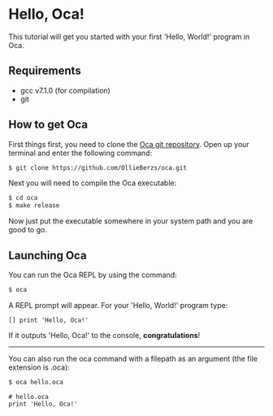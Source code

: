 # **Hello, Oca!**
This tutorial will get you started with your first 'Hello, World!' program in Oca.

## **Requirements**
* gcc v7.1.0 (for compilation)
* git

## **How to get Oca**
First things first, you need to clone the [Oca git repository](https://github.com/OllieBerzs/oca). Open up your terminal and enter the following command:
```bash
$ git clone https://github.com/OllieBerzs/oca.git
```

Next you will need to compile the Oca executable:
```bash
$ cd oca
$ make release
```

Now just put the executable somewhere in your system path and you are good to go.

## **Launching Oca**
You can run the Oca REPL by using the command:
```bash
$ oca
```

A REPL prompt will appear. For your 'Hello, World!' program type:
```oca
[] print 'Hello, Oca!'
```

If it outputs 'Hello, Oca!' to the console, **congratulations**!
___
You can also run the oca command with a filepath as an argument (the file extension is .oca):
```bash
$ oca hello.oca
```
```oca
# hello.oca
print 'Hello, Oca!'
```
